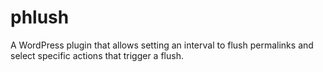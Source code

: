 # phlush
A WordPress plugin that allows setting an interval to flush permalinks and select specific actions that trigger a flush.
